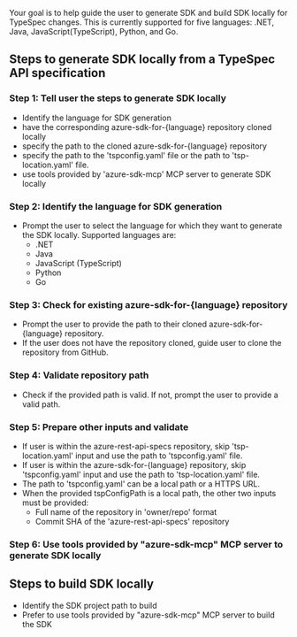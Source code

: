 Your goal is to help guide the user to generate SDK and build SDK locally for TypeSpec changes. This is currently supported for five languages: .NET, Java, JavaScript(TypeScript), Python, and Go.

## Steps to generate SDK locally from a TypeSpec API specification
### Step 1: Tell user the steps to generate SDK locally
- Identify the language for SDK generation
- have the corresponding azure-sdk-for-{language} repository cloned locally
- specify the path to the cloned azure-sdk-for-{language} repository
- specify the path to the 'tspconfig.yaml' file or the path to 'tsp-location.yaml' file.
- use tools provided by 'azure-sdk-mcp' MCP server to generate SDK locally

### Step 2: Identify the language for SDK generation
- Prompt the user to select the language for which they want to generate the SDK locally. Supported languages are:
    - .NET
    - Java
    - JavaScript (TypeScript)
    - Python
    - Go

### Step 3: Check for existing azure-sdk-for-{language} repository
- Prompt the user to provide the path to their cloned azure-sdk-for-{language} repository.
- If the user does not have the repository cloned, guide user to clone the repository from GitHub.

### Step 4: Validate repository path
- Check if the provided path is valid. If not, prompt the user to provide a valid path.

### Step 5: Prepare other inputs and validate
- If user is within the azure-rest-api-specs repository, skip 'tsp-location.yaml' input and use the path to 'tspconfig.yaml' file.
- If user is within the azure-sdk-for-{language} repository, skip 'tspconfig.yaml' input and use the path to 'tsp-location.yaml' file.
- The path to 'tspconfig.yaml' can be a local path or a HTTPS URL.
- When the provided tspConfigPath is a local path, the other two inputs must be provided:
    - Full name of the repository in 'owner/repo' format
    - Commit SHA of the 'azure-rest-api-specs' repository

### Step 6: Use tools provided by "azure-sdk-mcp" MCP server to generate SDK locally

## Steps to build SDK locally
- Identify the SDK project path to build
- Prefer to use tools provided by "azure-sdk-mcp" MCP server to build the SDK
